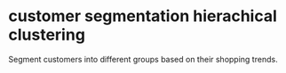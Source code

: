 # customer segmentation hierachical clustering
Segment customers into different groups based on their shopping trends.
